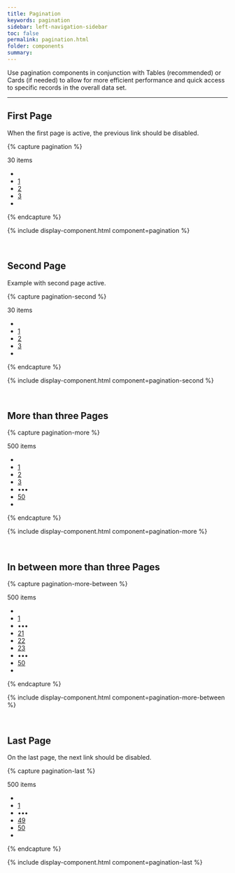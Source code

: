 ```yaml
---
title: Pagination
keywords: pagination
sidebar: left-navigation-sidebar
toc: false
permalink: pagination.html
folder: components
summary:
---
```


Use pagination components in conjunction with Tables (recommended) or Cards (if needed) to allow for more efficient performance and quick access to specific records in the overall data set.

<hr>

## First Page
When the first page is active, the previous link should be disabled.

{% capture pagination %}
<div class="fd-pagination">
    <span class="fd-pagination__total">30 items</span>
    <ul class="fd-pagination__list">
        <li class="fd-pagination__item fd-pagination__item--previous">
            <a class="fd-button fd-button--text fd-button--icon fd-button--small"
            aria-label="Previous" aria-disabled="true">
                <span class="fd-icon fd-icon--chevron fd-icon--small" role="presentation"></span>
            </a>
        </li>
            <li class="fd-pagination__item">
                    <a href="#" class="fd-pagination__link" aria-selected="true">1</a>
            </li>
            <li class="fd-pagination__item">
                    <a href="#" class="fd-pagination__link">2</a>
            </li>
            <li class="fd-pagination__item">
                    <a href="#" class="fd-pagination__link">3</a>
            </li>
        <li class="fd-pagination__item">
            <a class="fd-button fd-button--text fd-button--icon fd-button--small" aria-label="Next">
                <span class="fd-icon fd-icon--chevron fd-icon--small" role="presentation"></span>
            </a>
        </li>
    </ul>
</div>

{% endcapture %}

{% include display-component.html component=pagination %}

<br>

## Second Page
Example with second page active.

{% capture pagination-second %}
<div class="fd-pagination">
    <span class="fd-pagination__total">30 items</span>
    <ul class="fd-pagination__list">
        <li class="fd-pagination__item fd-pagination__item--previous">
            <a class="fd-button fd-button--text fd-button--icon fd-button--small"
            aria-label="Previous">
                <span class="fd-icon fd-icon--chevron fd-icon--small" role="presentation"></span>
            </a>
        </li>
            <li class="fd-pagination__item">
                    <a href="#" class="fd-pagination__link">1</a>
            </li>
            <li class="fd-pagination__item">
                    <a href="#" class="fd-pagination__link" aria-selected="true">2</a>
            </li>
            <li class="fd-pagination__item">
                    <a href="#" class="fd-pagination__link">3</a>
            </li>
        <li class="fd-pagination__item">
            <a class="fd-button fd-button--text fd-button--icon fd-button--small"
            aria-label="Next">
                <span class="fd-icon fd-icon--chevron fd-icon--small" role="presentation"></span>
            </a>
        </li>
    </ul>
</div>
{% endcapture %}

{% include display-component.html component=pagination-second %}

<br>

## More than three Pages

{% capture pagination-more %}
<div class="fd-pagination">
    <span class="fd-pagination__total">500 items</span>
    <ul class="fd-pagination__list">
        <li class="fd-pagination__item fd-pagination__item--previous">
            <a class="fd-button fd-button--text fd-button--icon fd-button--small"
            aria-label="Previous">
                <span class="fd-icon fd-icon--chevron fd-icon--small" role="presentation"></span>
            </a>
        </li>
        <li class="fd-pagination__item">
                <a href="#" class="fd-pagination__link">1</a>
        </li>
        <li class="fd-pagination__item">
                <a href="#" class="fd-pagination__link" aria-selected="true">2</a>
        </li>
        <li class="fd-pagination__item">
                <a href="#" class="fd-pagination__link">3</a>
        </li>
        <li class="fd-pagination__item">
            <span class="fd-pagination__link fd-pagination__link--more"
            role="presentation">
                &#8226;&#8226;&#8226;
            </span>
        </li>
        <li class="fd-pagination__item">
                <a href="#" class="fd-pagination__link">50</a>
        </li>
        <li class="fd-pagination__item">
            <a class="fd-button fd-button--text fd-button--icon fd-button--small"
            aria-label="Next">
                <span class="fd-icon fd-icon--chevron fd-icon--small" role="presentation"></span>
            </a>
        </li>
    </ul>
</div>
{% endcapture %}

{% include display-component.html component=pagination-more %}

<br>

## In between more than three Pages

{% capture pagination-more-between %}
<div class="fd-pagination">
    <span class="fd-pagination__total">500 items</span>
    <ul class="fd-pagination__list">
        <li class="fd-pagination__item fd-pagination__item--previous">
            <a class="fd-button fd-button--text fd-button--icon fd-button--small" aria-label="Previous">
                <span class="fd-icon fd-icon--chevron fd-icon--small" role="presentation"></span>
            </a>
        </li>
            <li class="fd-pagination__item">
                <a href="#" class="fd-pagination__link">1</a>
            </li>
                <li class="fd-pagination__item">
                    <span class="fd-pagination__link fd-pagination__link--more" role="presentation">
                        &#8226;&#8226;&#8226;
                    </span>
                </li>
                    <li class="fd-pagination__item">
                        <a href="#" class="fd-pagination__link">21</a>
                    </li>
                    <li class="fd-pagination__item">
                        <a href="#" class="fd-pagination__link" aria-selected="true">22</a>
                    </li>
                    <li class="fd-pagination__item">
                        <a href="#" class="fd-pagination__link">23</a>
                    </li>
                    <li class="fd-pagination__item">
                        <span class="fd-pagination__link fd-pagination__link--more" role="presentation">
                            &#8226;&#8226;&#8226;
                        </span>
                    </li>
                <li class="fd-pagination__item">
                        <a href="#" class="fd-pagination__link">50</a>
                </li>
        <li class="fd-pagination__item">
            <a class="fd-button fd-button--text fd-button--icon fd-button--small" aria-label="Next">
                <span class="fd-icon fd-icon--chevron fd-icon--small" role="presentation"></span>
            </a>
        </li>
    </ul>
</div>
{% endcapture %}

{% include display-component.html component=pagination-more-between %}

<br>

## Last Page
On the last page, the next link should be disabled.

{% capture pagination-last %}
<div class="fd-pagination">
    <span class="fd-pagination__total">500 items</span>
    <ul class="fd-pagination__list">
        <li class="fd-pagination__item fd-pagination__item--previous">
            <a class="fd-button fd-button--text fd-button--icon fd-button--small"
            aria-label="Previous">
                <span class="fd-icon fd-icon--chevron fd-icon--small" role="presentation"></span>
            </a>
        </li>
            <li class="fd-pagination__item">
                <a href="#" class="fd-pagination__link">1</a>
            </li>
                <li class="fd-pagination__item">
                    <span class="fd-pagination__link fd-pagination__link--more"
                    role="presentation">
                        &#8226;&#8226;&#8226;
                    </span>
                </li>
                    <li class="fd-pagination__item">
                        <a href="#" class="fd-pagination__link">49</a>
                    </li>
                <li class="fd-pagination__item">
                        <a href="#" class="fd-pagination__link" aria-selected="true">50</a>
                </li>
        <li class="fd-pagination__item">
            <a class="fd-button fd-button--text fd-button--icon fd-button--small"
            aria-label="Next" aria-disabled="true">
                <span class="fd-icon fd-icon--chevron fd-icon--small" role="presentation"></span>
            </a>
        </li>
    </ul>
</div>
{% endcapture %}

{% include display-component.html component=pagination-last %}
